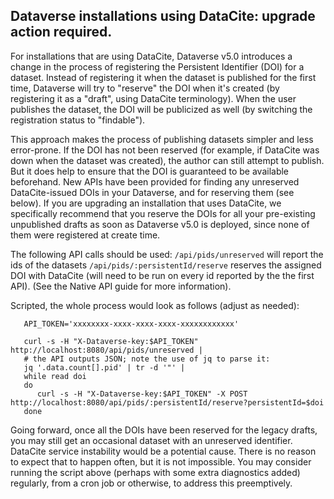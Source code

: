 ## Dataverse installations using DataCite: upgrade action required.

For installations that are using DataCite, Dataverse v5.0 introduces a change in the process of registering the Persistent Identifier (DOI) for a dataset. Instead of registering it when the dataset is published for the first time, Dataverse will try to "reserve" the DOI when it's created (by registering it as a "draft", using DataCite terminology). When the user publishes the dataset, the DOI will be publicized as well (by switching the registration status to "findable"). 

This approach makes the process of publishing datasets simpler and less error-prone. If the DOI has not been reserved (for example, if DataCite was down when the dataset was created), the author can still attempt to publish. But it does help to ensure that the DOI is guaranteed to be available beforehand. New APIs have been provided for finding any unreserved DataCite-issued DOIs in your Dataverse, and for reserving them (see below). If you are upgrading an installation that uses DataCite, we specifically recommend that you reserve the DOIs for all your pre-existing unpublished drafts as soon as Dataverse v5.0 is deployed, since none of them were registered at create time. 

The following API calls should be used:
`/api/pids/unreserved`  will report the ids of the datasets 
`/api/pids/:persistentId/reserve` reserves the assigned DOI with DataCite (will need to be run on every id reported by the the first API). 
(See the Native API guide for more information).

Scripted, the whole process would look as follows (adjust as needed):

```
   API_TOKEN='xxxxxxxx-xxxx-xxxx-xxxx-xxxxxxxxxxxx'
   
   curl -s -H "X-Dataverse-key:$API_TOKEN" http://localhost:8080/api/pids/unreserved |
   # the API outputs JSON; note the use of jq to parse it:
   jq '.data.count[].pid' | tr -d '"' | 
   while read doi
   do
      curl -s -H "X-Dataverse-key:$API_TOKEN" -X POST http://localhost:8080/api/pids/:persistentId/reserve?persistentId=$doi
   done
``` 

Going forward, once all the DOIs have been reserved for the legacy drafts, you may still get an occasional dataset with an unreserved identifier. DataCite service instability would be a potential cause. There is no reason to expect that to happen often, but it is not impossible. You may consider running the script above (perhaps with some extra diagnostics added) regularly, from a cron job or otherwise, to address this preemptively.
